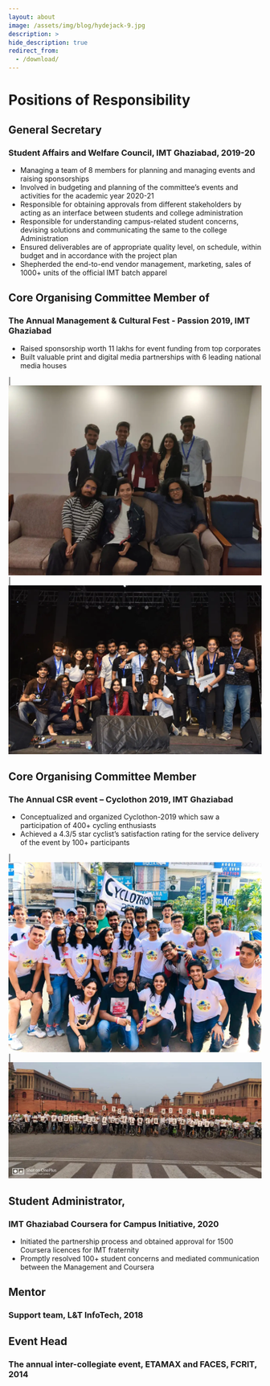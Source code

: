 ```yaml
---
layout: about
image: /assets/img/blog/hydejack-9.jpg
description: >
hide_description: true
redirect_from:
  - /download/
---
```


# Positions of Responsibility

## General Secretary
### Student Affairs and Welfare Council, IMT Ghaziabad, 2019-20 
- Managing a team of 8 members for planning and managing events and raising sponsorships
- Involved in budgeting and planning of the committee’s events and activities for the academic year 2020-21
- Responsible for obtaining approvals from different stakeholders by acting as an interface between students and college administration 
- Responsible for understanding campus-related student concerns, devising solutions and communicating the same to the college Administration  
- Ensured deliverables are of appropriate quality level, on schedule, within budget and in accordance with the project plan
- Shepherded the end-to-end vendor management, marketing, sales of 1000+ units of the official IMT batch apparel 

## Core Organising Committee Member of 
### The Annual Management & Cultural Fest - Passion 2019, IMT Ghaziabad  

- Raised sponsorship worth 11 lakhs for event funding from top corporates
- Built valuable print and digital media partnerships with 6 leading national media houses

| ![Passion](/assets/img/extra_curricular/passion1.webp) | ![Local Train Band](/assets/img/extra_curricular/passion2.webp)

## Core Organising Committee Member 
### The Annual CSR event – Cyclothon 2019, IMT Ghaziabad  

- Conceptualized and organized Cyclothon-2019 which saw a participation of 400+ cycling enthusiasts
- Achieved a 4.3/5 star cyclist’s satisfaction rating for the service delivery of the event by 100+ participants 

| ![Cyclothon 1](/assets/img/extra_curricular/cyclothon1.webp) | ![Cyclothon 2](/assets/img/extra_curricular/cyclothon2.webp)

## Student Administrator, 
### IMT Ghaziabad Coursera for Campus Initiative, 2020 

- Initiated the partnership process and obtained approval for 1500 Coursera licences for IMT fraternity
- Promptly resolved 100+ student concerns and mediated communication between the Management and Coursera

## Mentor
### Support team, L&T InfoTech, 2018  

## Event Head
### The annual inter-collegiate event, ETAMAX and FACES, FCRIT, 2014
